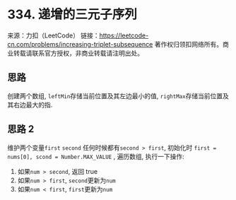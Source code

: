 # 334. 递增的三元子序列

来源：力扣（LeetCode）
链接：https://leetcode-cn.com/problems/increasing-triplet-subsequence
著作权归领扣网络所有。商业转载请联系官方授权，非商业转载请注明出处。

## 思路

创建两个数组, `leftMin`存储当前位置及其左边最小的值, `rightMax`存储当前位置及其右边最大的指.

## 思路 2

维护两个变量`first` `second` 任何时候都有`second > first`, 初始化时 `first = nums[0], scond = Number.MAX_VALUE` , 遍历数组, 执行一下操作:

1. 如果`num > second`, 返回 true
2. 如果`num > first`, `second`更新为`num`
3. 如果`num < first`, `first`更新为`num`
